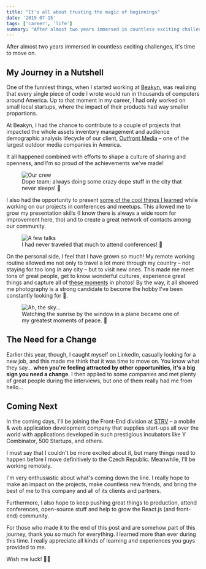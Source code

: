 ```yaml
---
title: "It's all about trusting the magic of beginnings"
date: '2019-07-15'
tags: ['career', 'life']
summary: "After almost two years immersed in countless exciting challenges, it's time to move on."
---
```


After almost two years immersed in countless exciting challenges, it's time to move on.

## My Journey in a Nutshell

One of the funniest things, when I started working at [Beakyn](https://beakyn.com), was realizing that every single piece of code I wrote would run in thousands of computers around America. Up to that moment in my career, I had only worked on small local startups, where the impact of their products had way smaller proportions.

At Beakyn, I had the chance to contribute to a couple of projects that impacted the whole assets inventory management and audience demographic analysis lifecycle of our client, [Outfront Media](https://www.outfrontmedia.com) – one of the largest outdoor media companies in America.

It all happened combined with efforts to shape a culture of sharing and openness, and I'm so proud of the achievements we've made!

<figure>
  <img src="/posts/it-s-all-about-trusting-the-magic-of-beginnings/crew.jpg" alt="Our crew" />
  <figcaption>
    Dope team; always doing some crazy dope stuff in the city that never sleeps!
    🗽
  </figcaption>
</figure>

I also had the opportunity to present [some of the cool things I learned](https://www.ythecombinator.space/talks) while working on our projects in conferences and meetups. This allowed me to grow my presentation skills (I know there is always a wide room for improvement here, tho) and to create a great network of contacts among our community.

<figure>
  <img src="/posts/it-s-all-about-trusting-the-magic-of-beginnings/talks.jpg" alt="A few talks" />
  <figcaption>
    <figcaption>
      I had never traveled that much to attend conferences! 🛫
    </figcaption>
  </figcaption>
</figure>

On the personal side, I feel that I have grown so much! My remote working routine allowed me not only to travel a lot more through my country – not staying for too long in any city – but to visit new ones. This made me meet tons of great people, get to know wonderful cultures, experience great things and capture all of [these moments](https://www.instagram.com/ythecombinator) in photos! By the way, it all showed me photography is a strong candidate to become the hobby I've been constantly looking for 📸.

<figure>
  <img src="/posts/it-s-all-about-trusting-the-magic-of-beginnings/sky.jpg" alt="Ah, the sky..." />
  <figcaption>
    Watching the sunrise by the window in a plane became one of my greatest
    moments of peace. 🙏
  </figcaption>
</figure>

## The Need for a Change

Earlier this year, though, I caught myself on LinkedIn, casually looking for a new job, and this made me think that it was time to move on. You know what they say… **when you're feeling attracted by other opportunities, it's a big sign you need a change**. I then applied to some companies and met plenty of great people during the interviews, but one of them really had me from hello…

## Coming Next

In the coming days, I'll be joining the Front-End division at [STRV](https://www.strv.com) – a mobile & web application development company that supplies start-ups all over the world with applications developed in such prestigious incubators like Y Combinator, 500 Startups, and others.

I must say that I couldn't be more excited about it, but many things need to happen before I move definitively to the Czech Republic. Meanwhile, I'll be working remotely.

I'm very enthusiastic about what's coming down the line. I really hope to make an impact on the projects, make countless new friends, and bring the best of me to this company and all of its clients and partners.

Furthermore, I also hope to keep pushing great things to production, attend conferences, open-source stuff and help to grow the React.js (and front-end) community.

For those who made it to the end of this post and are somehow part of this journey, thank you so much for everything. I learned more than ever during this time. I really appreciate all kinds of learning and experiences you guys provided to me.

Wish me luck! 🤞🎆
